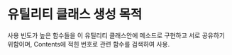 # 유틸리티 클래스 생성 목적
 사용 빈도가 높은 함수들을 이 유틸리티 클래스안에 메소드로 구현하고 서로 공유하기 위함이며, Contents에 적힌 번호로 관련 함수를 검색하여 사용.
